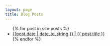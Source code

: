 ```yaml
---
layout: page
title: Blog Posts 
---
```


<ul>
  {% for post in site.posts %}
    <li>
      <a href="{{ post.url }}">{{post.date | date_to_string }} | {{ post.title }}</a>
    </li>
  {% endfor %}
</ul>

